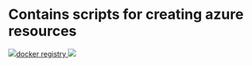 # Contains scripts for creating azure resources

<a href="https://portal.azure.com/#create/Microsoft.Template/uri/https%3A%2F%2Fraw.githubusercontent.com%2Fchrisvugrinec%2Fazure-infra%2Fmaster%2Fdocker-registry.json" target="_blank">
    <img src="http://azuredeploy.net/deploybutton.png"/>docker registry </a>
<a href="http://armviz.io/#/?load=https%3A%2F%2Fraw.githubusercontent.com%2Fchrisvugrinec%2Fazure-infra%2Fmaster%2Fdocker-registry.json" target="_blank">
    <img src="http://armviz.io/visualizebutton.png"/></a>
